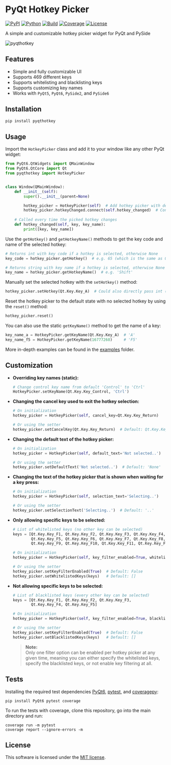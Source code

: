 # PyQt Hotkey Picker

[![PyPI](https://img.shields.io/badge/pypi-v3.0.0-blue)](https://pypi.org/project/pyqthotkey)
[![Python](https://img.shields.io/badge/python-3.7+-blue)](https://github.com/niklashenning/pyqthotkey)
[![Build](https://img.shields.io/badge/build-passing-neon)](https://github.com/niklashenning/pyqthotkey)
[![Coverage](https://img.shields.io/badge/coverage-100%25-green)](https://github.com/niklashenning/pyqthotkey)
[![License](https://img.shields.io/badge/license-MIT-green)](https://github.com/niklashenning/pyqthotkey/blob/master/LICENSE)

A simple and customizable hotkey picker widget for PyQt and PySide

![pyqthotkey](https://github.com/niklashenning/pyqthotkey/assets/58544929/6def35ea-3848-4ec4-a2fe-b284679acc61)

## Features
* Simple and fully customizable UI
* Supports 469 different keys
* Supports whitelisting and blacklisting keys
* Supports customizing key names
* Works with `PyQt5`, `PyQt6`, `PySide2`, and `PySide6`

## Installation
````python
pip install pyqthotkey
````

## Usage
Import the `HotkeyPicker` class and add it to your window like any other PyQt widget:
```python
from PyQt6.QtWidgets import QMainWindow
from PyQt6.QtCore import Qt
from pyqthotkey import HotkeyPicker


class Window(QMainWindow):
    def __init__(self):
        super().__init__(parent=None)

        hotkey_picker = HotkeyPicker(self)  # Add hotkey picker with default settings
        hotkey_picker.hotkeyChanged.connect(self.hotkey_changed)  # Connect change event
    
    # Called every time the picked hotkey changes
    def hotkey_changed(self, key, key_name):
        print([key, key_name])
```
Use the `getHotkey()` and `getHotkeyName()` methods to get the key code and name of the selected hotkey:

```python
# Returns int with key code if a hotkey is selected, otherwise None
key_code = hotkey_picker.getHotkey()  # e.g. 65 (which is the same as Qt.Key.Key_A)

# Returns string with key name if a hotkey is selected, otherwise None
key_name = hotkey_picker.getHotkeyName()  # e.g. 'Shift'
```

Manually set the selected hotkey with the `setHotkey()` method:

```python
hotkey_picker.setHotkey(Qt.Key.Key_A)  # Could also directly pass int (e.g. 65)
```

Reset the hotkey picker to the default state with no selected hotkey by using the `reset()` method:
```python
hotkey_picker.reset()
```

You can also use the static `getKeyName()` method to get the name of a key:

```python
key_name_a = HotkeyPicker.getKeyName(Qt.Key.Key_A)  # 'A'
key_name_f5 = HotkeyPicker.getKeyName(16777268)     # 'F5'
```

More in-depth examples can be found in the [examples](https://github.com/niklashenning/pyqthotkey/blob/master/examples) folder.

## Customization
* **Overriding key names (static):**
  ```python
  # Change control key name from default 'Control' to 'Ctrl'
  HotkeyPicker.setKeyName(Qt.Key.Key_Control, 'Ctrl')
  ```

* **Changing the cancel key used to exit the hotkey selection:**

  ```python
  # On initialization
  hotkey_picker = HotkeyPicker(self, cancel_key=Qt.Key.Key_Return)
  
  # Or using the setter
  hotkey_picker.setCancelKey(Qt.Key.Key_Return)  # Default: Qt.Key.Key_Escape
  ```
  
* **Changing the default text of the hotkey picker:**

   ```python
   # On initialization
   hotkey_picker = HotkeyPicker(self, default_text='Not selected..')
  
   # Or using the setter
   hotkey_picker.setDefaultText('Not selected..')  # Default: 'None'
   ```

* **Changing the text of the hotkey picker that is shown when waiting for a key press:**

   ```python
   # On initialization
   hotkey_picker = HotkeyPicker(self, selection_text='Selecting..')
  
   # Or using the setter
   hotkey_picker.setSelectionText('Selecting..')  # Default: '..'
   ```

* **Only allowing specific keys to be selected:**

   ```python
   # List of whitelisted keys (no other key can be selected)
   keys = [Qt.Key.Key_F1, Qt.Key.Key_F2, Qt.Key.Key_F3, Qt.Key.Key_F4,
           Qt.Key.Key_F5, Qt.Key.Key_F6, Qt.Key.Key_F7, Qt.Key.Key_F8,
           Qt.Key.Key_F9, Qt.Key.Key_F10, Qt.Key.Key_F11, Qt.Key.Key_F12]
   
   # On initialization 
   hotkey_picker = HotkeyPicker(self, key_filter_enabled=True, whitelisted_keys=keys)
   
   # Or using the setter
   hotkey_picker.setKeyFilterEnabled(True)  # Default: False
   hotkey_picker.setWhitelistedKeys(keys)   # Default: []
   ```

* **Not allowing specific keys to be selected:**

   ```python
   # List of blacklisted keys (every other key can be selected)
   keys = [Qt.Key.Key_F1, Qt.Key.Key_F2, Qt.Key.Key_F3,
           Qt.Key.Key_F4, Qt.Key.Key_F5]
   
   # On initialization 
   hotkey_picker = HotkeyPicker(self, key_filter_enabled=True, blacklisted_keys=keys)
   
   # Or using the setter
   hotkey_picker.setKeyFilterEnabled(True)  # Default: False
   hotkey_picker.setBlacklistedKeys(keys)   # Default: []
   ```
  > **Note:** <br>Only one filter option can be enabled per hotkey picker at any given time, meaning you can either specify the whitelisted keys, specify the blacklisted keys, or not enable key filtering at all.

## Tests
Installing the required test dependencies [PyQt6](https://pypi.org/project/PyQt6/), [pytest](https://github.com/pytest-dev/pytest), and [coveragepy](https://github.com/nedbat/coveragepy):
```
pip install PyQt6 pytest coverage
```

To run the tests with coverage, clone this repository, go into the main directory and run:
```
coverage run -m pytest
coverage report --ignore-errors -m
```

## License
This software is licensed under the [MIT license](https://github.com/niklashenning/pyqthotkey/blob/master/LICENSE).
